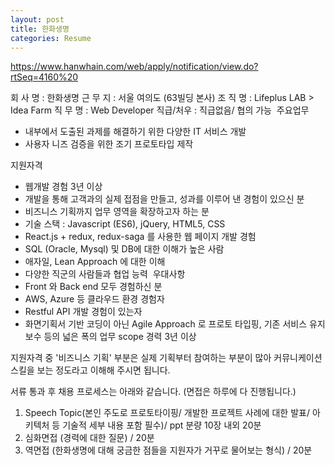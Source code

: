 ```yaml
---
layout: post
title: 한화생명
categories: Resume
---
```


https://www.hanwhain.com/web/apply/notification/view.do?rtSeq=4160%20



회 사 명 : 한화생명
근 무 지 : 서울 여의도 (63빌딩 본사)
조 직 명 : Lifeplus LAB > Idea Farm
직 무 명 :  Web Developer
직급/처우 : 직급없음/ 협의 가능
​
주요업무
- 내부에서 도출된  과제를 해결하기 위한 다양한 IT 서비스 개발
- 사용자 니즈 검증을 위한 조기 프로토타입 제작


지원자격
- 웹개발 경험 3년 이상
- 개발을 통해 고객과의 실제 접점을 만들고, 성과를 이루어 낸 경험이 있으신 분
- 비즈니스 기획까지 업무 영역을 확장하고자 하는 분
- 기술 스택 : Javascript (ES6), jQuery, HTML5, CSS
- React.js + redux, redux-saga 를 사용한 웹 페이지 개발 경험
- SQL (Oracle, Mysql) 및 DB에 대한 이해가 높은 사람
- 애자일, Lean Approach 에 대한 이해
- 다양한 직군의 사람들과 협업 능력
​
우대사항
- Front 와 Back end 모두 경험하신 분
- AWS, Azure 등 클라우드 환경 경험자
- Restful API 개발 경험이 있는자
- 화면기획서 기반 코딩이 아닌 Agile Approach 로 프로토 타입핑, 기존 서비스 유지보수 등의 넓은 폭의 업무 scope 경력 3년 이상


지원자격 중 '비즈니스 기획' 부분은 실제 기획부터 참여하는 부분이 많아 커뮤니케이션 스킬을 보는 정도라고 이해해 주시면 됩니다.
​

서류 통과 후 채용 프로세스는 아래와 같습니다. (면접은 하루에 다 진행됩니다.)



1) Speech Topic(본인 주도로 프로토타이핑/ 개발한 프로젝트 사례에 대한 발표/ 아키텍처 등  기술적 세부 내용 포함 필수)/ ppt 분량 10장 내외 20분
2) 심화면접 (경력에 대한 질문) / 20분
3) 역면접 (한화생명에 대해 궁금한 점들을 지원자가 거꾸로 물어보는 형식) / 20분